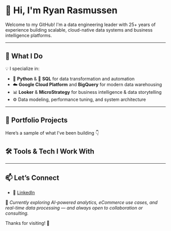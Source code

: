 # 👋 Hi, I'm Ryan Rasmussen

Welcome to my GitHub! I'm a data engineering leader with 25+ years of experience building scalable, cloud-native data systems and business intelligence platforms.

---

## 🚀 What I Do

💡 I specialize in:
- 🐍 **Python** & 🧠 **SQL** for data transformation and automation  
- ☁️ **Google Cloud Platform** and **BigQuery** for modern data warehousing  
- 📊 **Looker** & **MicroStrategy** for business intelligence & data storytelling  
- ⚙️ Data modeling, performance tuning, and system architecture  

---

## 📁 Portfolio Projects

Here’s a sample of what I’ve been building 👇


## 🛠 Tools & Tech I Work With



---

## 📫 Let’s Connect

- 🔗 [LinkedIn](https://www.linkedin.com/in/ryan-rasmussen-77ab01)


🧭 *Currently exploring AI-powered analytics, eCommerce use cases, and real-time data processing — and always open to collaboration or consulting.*

Thanks for visiting! 🚀
